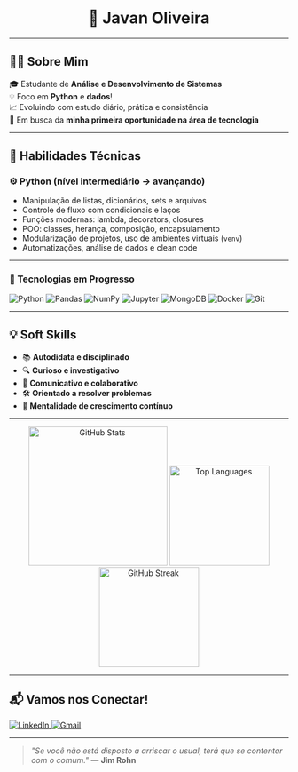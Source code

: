 <h1 align="center">🚀 Javan Oliveira</h1>

---

## 👨‍💻 Sobre Mim

🎓 Estudante de **Análise e Desenvolvimento de Sistemas**  
💡 Foco em **Python** e **dados**!  
📈 Evoluindo com estudo diário, prática e consistência  
🔎 Em busca da **minha primeira oportunidade na área de tecnologia**

---

## 🧠 Habilidades Técnicas

### ⚙️ Python (nível intermediário → avançando)

- Manipulação de listas, dicionários, sets e arquivos  
- Controle de fluxo com condicionais e laços  
- Funções modernas: lambda, decorators, closures  
- POO: classes, herança, composição, encapsulamento  
- Modularização de projetos, uso de ambientes virtuais (`venv`)  
- Automatizações, análise de dados e clean code  

---

### 🧰 Tecnologias em Progresso

<img alt="Python" src="https://img.shields.io/badge/Python-3776AB?style=flat-square&logo=python&logoColor=white" /> <img alt="Pandas" src="https://img.shields.io/badge/Pandas-150458?style=flat-square&logo=pandas&logoColor=white" /> <img alt="NumPy" src="https://img.shields.io/badge/NumPy-013243?style=flat-square&logo=numpy&logoColor=white" /> <img alt="Jupyter" src="https://img.shields.io/badge/Jupyter-F37626?style=flat-square&logo=jupyter&logoColor=white" /> <img alt="MongoDB" src="https://img.shields.io/badge/MongoDB-4EA94B?style=flat-square&logo=mongodb&logoColor=white" /> <img alt="Docker" src="https://img.shields.io/badge/Docker-2496ED?style=flat-square&logo=docker&logoColor=white" /> <img alt="Git" src="https://img.shields.io/badge/Git-F05032?style=flat-square&logo=git&logoColor=white" />

---

## 💡 Soft Skills

- 📚 **Autodidata e disciplinado**  
- 🔍 **Curioso e investigativo**  
- 🤝 **Comunicativo e colaborativo**  
- 🛠️ **Orientado a resolver problemas**  
- 🚀 **Mentalidade de crescimento contínuo**

---

<div align="center">
  <img height="250" src="https://github-readme-stats.vercel.app/api?username=JavanRosario&show_icons=true&theme=tokyonight&count_private=true" alt="GitHub Stats" />
  <img height="180" src="https://github-readme-stats.vercel.app/api/top-langs/?username=JavanRosario&layout=compact&theme=tokyonight&langs_count=6&hide_progress=true" alt="Top Languages" />
  <img height="180" src="https://github-readme-streak-stats.herokuapp.com/?user=JavanRosario&theme=tokyonight" alt="GitHub Streak" />
</div>

---

## 📬 Vamos nos Conectar!

<a href="https://www.linkedin.com/in/javan-oliveira-269050358" target="_blank" rel="noopener noreferrer">
  <img src="https://img.shields.io/badge/LinkedIn-blue?style=for-the-badge&logo=linkedin" alt="LinkedIn" />
</a>
<a href="mailto:oliveiraajavan@hotmail.com">
  <img src="https://img.shields.io/badge/Gmail-D14836?style=for-the-badge&logo=gmail&logoColor=white" alt="Gmail" />
</a>

---

> *"Se você não está disposto a arriscar o usual, terá que se contentar com o comum."* — **Jim Rohn**
